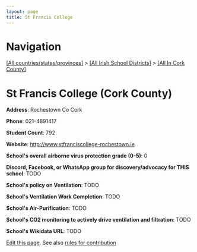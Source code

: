 ```yaml
---
layout: page
title: St Francis College
---
```

# Navigation

[[All countries/states/provinces]](../../..) > [[All Irish School Districts]](../..) > [[All In Cork County]](..)

# St Francis College (Cork County)

**Address**: Rochestown Co Cork

**Phone**: 021-4891417

**Student Count**: 792

**Website**: <http://www.stfranciscollege-rochestown.ie>

**School's overall airborne virus protection grade (0-5)**: 0

**Discord, Facebook, or WhatsApp group for discovery/advocacy for THIS school**: TODO

**School's policy on Ventilation**: TODO

**School's Ventilation Work Completion**: TODO

**School's Air-Purification**: TODO

**School's CO2 monitoring to actively drive ventilation and filtration**: TODO

**School's Wikidata URL**: TODO


[Edit this page](https://github.com/ventilate-schools/Ireland/edit/main/./Cork_County/St_Francis_College.md). See also [rules for contribution](../../../contribution-rules/)